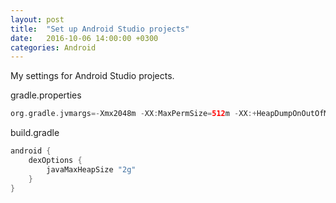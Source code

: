 ```yaml
---
layout: post
title:  "Set up Android Studio projects"
date:   2016-10-06 14:00:00 +0300
categories: Android
---
```


My settings for Android Studio projects.

gradle.properties
```groovy
org.gradle.jvmargs=-Xmx2048m -XX:MaxPermSize=512m -XX:+HeapDumpOnOutOfMemoryError -Dfile.encoding=UTF-8
```

build.gradle
```groovy
android {
    dexOptions {
        javaMaxHeapSize "2g"
    }
}
```